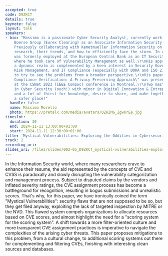 ```yaml
---
accepted: true
code: D9ZKCT
details: true
keynote: false
layout: talk
speakers:
- bio: "Massimo is a passionate Cyber Security Analyst, currently working in the Deutsche
    Boerse Group (Eurex Clearing) as an Associate Information Security Specialist.
    Previously collaborating with Kemetmueller Information Security on vulnerabilities
    research, their trends, and how to efficiently face the storm. In addition, he
    was formerly employed at the European Central Bank as an IT Security Trainee,
    where he took care of Vulnerability Management as well.\r\nHis approach in such
    a dynamic realm is complemented by a keen interest in Security Governance, IT
    Risk Management, and IT Compliance (especially with DORA and ISO 27001) in order
    to try to see the problems from a broader perspective.\r\nHis paper \"Regulatory
    Compliance Verification: A Privacy Preserving Approach\" was presented last year
    at the CSNet 2023 (IEEE ComSoc) conference in Montreal.\r\nTwo master's degrees
    in Cyber Security (ouch!) with minor in Digital Innovation & Entrepreneurship,
    and a lot of thirst for knowledge, desire to share, and make together the Internet
    a safer place!"
  handle: false
  name: Massimo Morello
  photo: https://pretalx.com/media/avatars/QZHZMG_ZgwKrEe.jpg
timeslot:
  duration: 30
  end: 2024-11-11 13:00:00+01:00
  start: 2024-11-11 12:30:00+01:00
title: 'Mystical Vulnerabilities: Exploring the Oddities in Cybersecurity'
track: 2
recording_uri: 
slides_uri: /files/slides/002-05_D9ZKCT_mystical-vulnerabilities-exploring-the-oddities-in-cybersecurity.pdf
---
```


In the Information Security world, where many researchers crave to enhance their resume, the aid represented by the concepts of CVE and CVSS is paradoxally and slowly disrupting the vulnerability categorization and management process.
Subject to disputed claims by the vendors and inflated severity ratings, the CVE assignment process has become a battleground for recognition, resulting in bogus submissions and unrealistic scores.
That's why, for this paper, we have ironically coined the term "Mystical Vulnerabilities": security flaws that are not supposed to be so, but they get filed anyway, exploiting the lack of targeted inspection by MITRE or the NVD.
This flawed system compels organizations to allocate resources based on CVE scores, and almost highlight the need for a "scoring system for the scoring system".
A shift towards a more filter-oriented culture and more transparent CVE assignment practices is imperative to navigate the complexities of the arising cyber threats.
This paper proposes mitigations to this problem, from a cultural change, to additional scoring systems out there for complementing and filtering CVEs, finishing with interesting clean sources and databases.